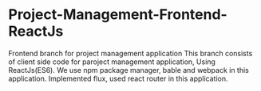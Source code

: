 # Project-Management-Frontend-ReactJs

Frontend branch for project management application
This branch consists of client side code for paroject management application, Using ReactJs(ES6).
We use npm package manager, bable and webpack in this application.
Implemented flux, used react router in this application.
